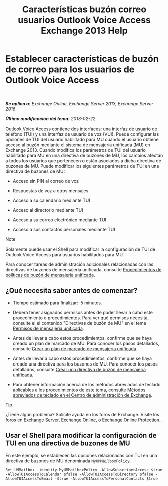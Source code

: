 ﻿---
title: 'Características buzón correo usuarios Outlook Voice Access Exchange 2013 Help'
TOCTitle: Establecer características de buzón de correo para los usuarios de Outlook Voice Access
ms:assetid: 10960bf0-65cf-4d0b-bae5-d203c53662db
ms:mtpsurl: https://technet.microsoft.com/es-es/library/Aa996307(v=EXCHG.150)
ms:contentKeyID: 50556740
ms.date: 05/22/2018
mtps_version: v=EXCHG.150
ms.translationtype: MT
---

# Establecer características de buzón de correo para los usuarios de Outlook Voice Access

 

_**Se aplica a:** Exchange Online, Exchange Server 2013, Exchange Server 2016_

_**Última modificación del tema:** 2013-02-22_

Outlook Voice Access contiene dos interfaces: una interfaz de usuario de teléfono (TUI) y una interfaz de usuario de voz (VUI). Puede configurar las opciones de TUI del usuario habilitado para MU cuando el usuario obtiene acceso al buzón mediante el sistema de mensajería unificada (MU) en Exchange 2013. Cuando modifica los parámetros de TUI del usuario habilitado para MU en una directiva de buzones de MU, los cambios afectan a todos los usuarios que pertenecen o están asociados a dicha directiva de buzones de MU. Puede modificar los siguientes parámetros de TUI en una directiva de buzones de MU:

  - Acceso sin PIN al correo de voz

  - Respuestas de voz a otros mensajes

  - Acceso a su calendario mediante TUI

  - Acceso al directorio mediante TUI

  - Acceso a su correo electrónico mediante TUI

  - Acceso a sus contactos personales mediante TUI


> [!NOTE]
> Solamente puede usar el Shell para modificar la configuración de TUI de Outlook&nbsp;Voice Access para usuarios habilitados para MU.



Para conocer tareas de administración adicionales relacionadas con las directivas de buzones de mensajería unificada, consulte [Procedimientos de políticas de buzón de mensajería unificada](um-mailbox-policy-procedures-exchange-2013-help.md).

## ¿Qué necesita saber antes de comenzar?

  - Tiempo estimado para finalizar:  5 minutos.

  - Deberá tener asignados permisos antes de poder llevar a cabo este procedimiento o procedimientos. Para ver qué permisos necesita, consulte el el contenido "Directivas de buzón de MU" en el tema [Permisos de mensajería unificada](unified-messaging-permissions-exchange-2013-help.md).

  - Antes de llevar a cabo estos procedimientos, confirme que se haya creado un plan de marcado de MU. Para conocer los pasos detallados, consulte [Crear un plan de marcado de mensajería unificada](create-a-um-dial-plan-exchange-2013-help.md).

  - Antes de llevar a cabo estos procedimientos, confirme que se haya creado una directiva para los buzones de MU. Para conocer los pasos detallados, consulte [Crear una directiva de buzón de mensajería unificada](create-a-um-mailbox-policy-exchange-2013-help.md).

  - Para obtener información acerca de los métodos abreviados de teclado aplicables a los procedimientos de este tema, consulte [Métodos abreviados de teclado en el Centro de administración de Exchange](keyboard-shortcuts-in-the-exchange-admin-center-exchange-online-protection-help.md).


> [!TIP]
> ¿Tiene algún problema? Solicite ayuda en los foros de Exchange. Visite los foros en <A href="https://go.microsoft.com/fwlink/p/?linkid=60612">Exchange Server</A>, <A href="https://go.microsoft.com/fwlink/p/?linkid=267542">Exchange Online</A>, o <A href="https://go.microsoft.com/fwlink/p/?linkid=285351">Exchange Online Protection</A>..



## Usar el Shell para modificar la configuración de TUI en una directiva de buzones de MU

En este ejemplo, se establecen las opciones relacionadas con TUI en una directiva de buzones de MU denominada `MyUMMailboxPolicy`.

    Set-UMMailbox -identity MyUMMailboxPolicy -AllowSubscriberAccess $true -AllowTUIAccessToCalendar $false -AllowTUIAccessToDirectory $false -AllowTUIAccessToEmail -$true -AllowTUIAccessToPersonalContacts $true

